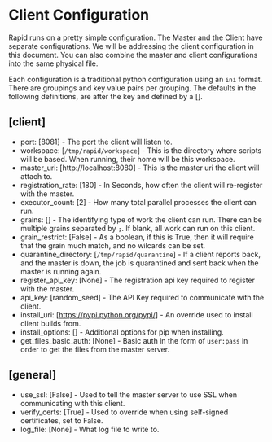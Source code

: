 # Client Configuration

Rapid runs on a pretty simple configuration. The Master and the Client have separate configurations. We will be
addressing the client configuration in this document. You can also combine the master and client configurations
into the same physical file.

Each configuration is a traditional python configuration using an `ini` format. There are groupings and key value
pairs per grouping. The defaults in the following definitions, are after the key and defined by a [].

## [client]
- port: [8081] - The port the client will listen to. 
- workspace: [`/tmp/rapid/workspace`] - This is the directory where scripts will be based. When running, their home will be this workspace.
- master_uri: [http://localhost:8080] - This is the master uri the client will attach to.
- registration_rate: [180] - In Seconds, how often the client will re-register with the master.
- executor_count: [2] - How many total parallel processes the client can run.
- grains: [] - The identifying type of work the client can run. There can be multiple grains separated by `;`. If blank, all work can run on this client.
- grain_restrict: [False] - As a boolean, if this is True, then it will require that the grain much match, and no wilcards can be set.
- quarantine_directory: [`/tmp/rapid/quarantine`] - If a client reports back, and the master is down, the job is quarantined and sent back when 
  the master is running again.  
- register_api_key: [None] - The registration api key required to register with the master.
- api_key: [random_seed] - The API Key required to communicate with the client.
- install_uri: [https://pypi.python.org/pypi/] - An override used to install client builds from.
- install_options: [] - Additional options for pip when installing.
- get_files_basic_auth: [None] - Basic auth in the form of `user:pass` in order to get the files from the master server.

## [general]
- use_ssl: [False] - Used to tell the master server to use SSL when communicating with this client.
- verify_certs: [True] - Used to override when using self-signed certificates, set to False.
- log_file: [None] - What log file to write to. 
